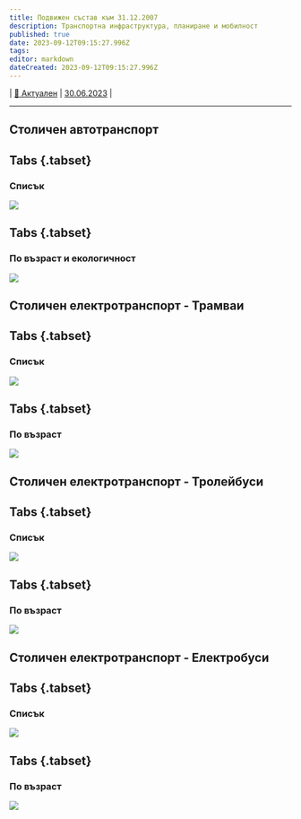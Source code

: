 ```yaml
---
title: Подвижен състав към 31.12.2007
description: Транспортна инфраструктура, планиране и мобилност
published: true
date: 2023-09-12T09:15:27.996Z
tags: 
editor: markdown
dateCreated: 2023-09-12T09:15:27.996Z
---
```


| [:notebook_with_decorative_cover: Актуален](/bg/public-transport/fleet-list/actual) | [30.06.2023](/bg/public-transport/fleet-list/20230630) | 

---


## Столичен автотранспорт
## Tabs {.tabset}
### Списък
<img src="https://drive.google.com/uc?id=1KXSdgF7i_NeUptK5S_3rXIxjtPuWVN11">

## Tabs {.tabset}
### По възраст и екологичност
<img src="https://drive.google.com/uc?id=1DA9nuuvtI_GekO-ZXps7krhikGH_C0gf">

## Столичен електротранспорт - Трамваи
## Tabs {.tabset}
### Списък
<img src="https://drive.google.com/uc?id=1OYhh55-mXV-P9Sif3P-MbzloH_dNjUHU">

## Tabs {.tabset}
### По възраст
<img src="https://drive.google.com/uc?id=1ihjzJe0aQYHitt1LSc0whDxtP0a9hyr-">

## Столичен електротранспорт - Тролейбуси
## Tabs {.tabset}
### Списък
<img src="https://drive.google.com/uc?id=1d5T4PgzXtuwXSArWR8GtQvK7egkaKORc">

## Tabs {.tabset}
### По възраст
<img src="https://drive.google.com/uc?id=1YyQnft72iPDaxO-DT2E8UVKJO6D5zG-z">


## Столичен електротранспорт - Електробуси
## Tabs {.tabset}
### Списък
<img src="https://drive.google.com/uc?id=15P29UkjrzeIn9xg_Ap44Qvv2BYgsxML2">

## Tabs {.tabset}
### По възраст
<img src="https://drive.google.com/uc?id=1BltTQMMLyX9i3kgM4ZcEaBZCUgA12y_B">